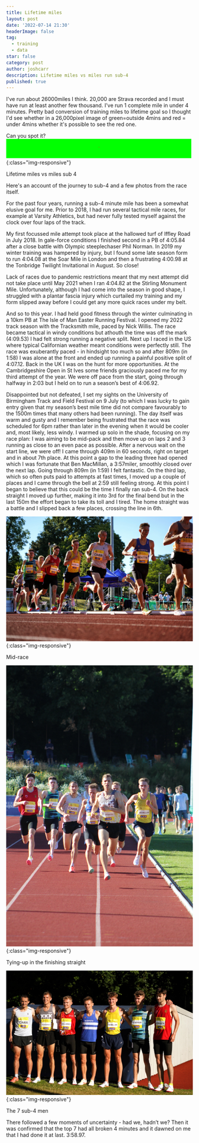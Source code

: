 ```yaml
---
title: Lifetime miles 
layout: post
date: '2022-07-14 21:30'
headerImage: false
tag:
  - training
  - data
star: false
category: post
author: joshcarr
description: Lifetime miles vs miles run sub-4
published: true
---
```


I've run about 26000miles I think. 20,000 are Strava recorded and I must have run at least another few thousand. I've run 1 complete mile in under 4 minutes. Pretty bad conversion of training miles to lifetime goal so I thought I'd see whether in a 26,000pixel image of green=outside 4mins and red = under 4mins whether it's possible to see the red one.

Can you spot it?
![Before vs After](/assets/images/sub4/sub4.png){:class="img-responsive"}
<figcaption>Lifetime miles vs miles sub 4</figcaption>


Here's an account of the journey to sub-4 and a few photos from the race itself.

For the past four years, running a sub-4 minute mile has been a somewhat elusive goal for me. Prior to 2018, I had run several tactical mile races, for example at Varsity Athletics, but had never fully tested myself against the clock over four laps of the track. 

My first focussed mile attempt took place at the hallowed turf of Iffley Road in July 2018. In gale-force conditions I finished second in a PB of 4:05.84 after a close battle with Olympic steeplechaser Phil Norman. In 2019 my winter training was hampered by injury, but I found some late season form to run 4:04.08 at the Soar Mile in London and then a frustrating 4:00.98 at the Tonbridge Twilight Invitational in August. So close! 

Lack of races due to pandemic restrictions meant that my next attempt did not take place until May 2021 when I ran 4:04.82 at the Stirling Monument Mile. Unfortunately, although I had come into the season in good shape, I struggled with a plantar fascia injury which curtailed my training and my form slipped away before I could get any more quick races under my belt. 

And so to this year. I had held good fitness through the winter culminating in a 10km PB at The Isle of Man Easter Running Festival. I opened my 2022 track season with the Tracksmith mile, paced by Nick Willis. The race became tactical in windy conditions but athouth the time was off the mark (4:09.53) I had felt strong running a negative split. 
Next up I raced in the US where typical Californian weather meant conditions were perfectly still. The race was exuberantly paced - in hindsight too much so and after 809m (in 1:58) I was alone at the front and ended up running a painful positive split of 4:07.12. Back in the UK I was on the hunt for more opportunities. At the Cambridgeshire Open in St Ives some friends graciously paced me for my third attempt of the year.  We were off pace from the start, going through halfway in 2:03 but I held on to run a season’s best of 4:06.92. 

Disappointed but not defeated, I set my sights on the University of Birmingham Track and Field Festival on 9 July (to which I was lucky to gain entry given that my season’s best mile time did not compare favourably to the 1500m times that many others had been running). The day itself was warm and gusty and I remember being frustrated that the race was scheduled for 6pm rather than later in the evening when it would be cooler and, most likely, less windy. I warmed up solo in the shade, focusing on my race plan: I was aiming to be mid-pack and then move up on laps 2 and 3 running as close to an even pace as possible. After a nervous wait on the start line, we were off! I came through 409m in 60 seconds, right on target and in about 7th place. At this point a gap to the leading three had opened which I was fortunate that Ben MacMillan, a 3:57miler, smoothly closed over the next lap. Going through 809m (in 1:59) I felt fantastic. On the third lap, which so often puts paid to attempts at fast times, I moved up a couple of places and I came through the bell at 2:59 still feeling strong. At this point I began to believe that this could be the time I finally ran sub-4. On the back straight I moved up further, making it into 3rd for the final bend but in the last 150m the effort began to take its toll and I tired. The home straight was a battle and I slipped back a few places, crossing the line in 6th.

![Before vs After](/assets/images/sub4/running.jpg){:class="img-responsive"}
<figcaption>Mid-race</figcaption>

![Before vs After](/assets/images/sub4/finish.jpg){:class="img-responsive"}
<figcaption>Tying-up in the finishing straight</figcaption>

![Before vs After](/assets/images/sub4/7sub4.jpg){:class="img-responsive"}
<figcaption>The 7 sub-4 men</figcaption>


There followed a few moments of uncertainty - had we, hadn’t we? Then it was confirmed that the top 7 had all broken 4 minutes and it dawned on me that I had done it at last. 3:58.97. 




